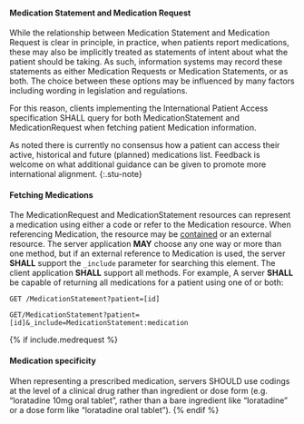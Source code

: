 #### Medication Statement and Medication Request 

While the relationship between Medication Statement and Medication Request is clear in principle, 
in practice, when patients report medications, these may also be implicitly treated as statements of intent 
about what the patient should be taking. As such, information systems may record these statements 
as either Medication Requests or Medication Statements, or as both. The choice between these options 
may be influenced by many factors including wording in legislation and regulations.

For this reason, clients implementing the International Patient Access specification SHALL query for both 
MedicationStatement and MedicationRequest when fetching patient Medication information.

As noted there is currently no consensus how a patient can access their active, historical and future (planned) medications list. Feedback is welcome on what additional guidance can be given to promote more international alignment.
{:.stu-note}

#### Fetching Medications

The MedicationRequest and MedicationStatement resources can represent a medication using either
a code or refer to the Medication resource. When referencing Medication, the
resource may be [contained]({{site.data.fhir.path}}references.html#contained)
or an external resource. The server application **MAY** choose any one way or
more than one method, but if an external reference to Medication is used, the
server **SHALL** support the `_include` parameter for searching this element.
The client application **SHALL** support all methods. For example, A server
**SHALL** be capable of returning all medications for a patient using one of
or both:

  `GET /MedicationStatement?patient=[id]`

  `GET/MedicationStatement?patient=[id]&_include=MedicationStatement:medication`

{% if include.medrequest %}
#### Medication specificity

When representing a prescribed medication, servers SHOULD use codings at the level of a clinical drug rather than ingredient or dose form (e.g. “loratadine 10mg oral tablet”, rather than a bare ingredient like “loratadine” or a dose form like “loratadine oral tablet”).
{% endif %}


